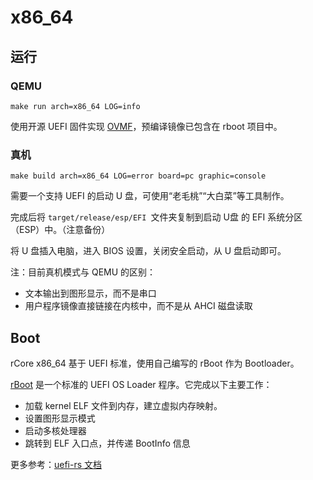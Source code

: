 # x86_64

## 运行

### QEMU

```
make run arch=x86_64 LOG=info
```

使用开源 UEFI 固件实现 [OVMF](https://github.com/tianocore/tianocore.github.io/wiki/OVMF)，预编译镜像已包含在 rboot 项目中。

### 真机

```
make build arch=x86_64 LOG=error board=pc graphic=console
```

需要一个支持 UEFI 的启动 U 盘，可使用“老毛桃”“大白菜”等工具制作。

完成后将 `target/release/esp/EFI `文件夹复制到启动 U盘 的 EFI 系统分区（ESP）中。（注意备份）

将 U 盘插入电脑，进入 BIOS 设置，关闭安全启动，从 U 盘启动即可。

注：目前真机模式与 QEMU 的区别：

* 文本输出到图形显示，而不是串口
* 用户程序镜像直接链接在内核中，而不是从 AHCI 磁盘读取

## Boot

rCore x86_64 基于 UEFI 标准，使用自己编写的 rBoot 作为 Bootloader。

[rBoot](https://github.com/rcore-os/rboot) 是一个标准的 UEFI OS Loader 程序。它完成以下主要工作：

* 加载 kernel ELF 文件到内存，建立虚拟内存映射。
* 设置图形显示模式
* 启动多核处理器
* 跳转到 ELF 入口点，并传递 BootInfo 信息

更多参考：[uefi-rs 文档](https://github.com/rust-osdev/uefi-rs/blob/master/BUILDING.md)